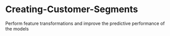 # Creating-Customer-Segments
Perform feature transformations and improve the predictive performance of the models
